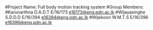  #Project Name: Full body motion tracking system
 #Group Members:
 #Karunarthna D.A.D.T     E/16/173     e16173@eng.pdn.ac.lk
 #Wijayasinghe S.D.D.D    E/16/394     e16394@eng.pdn.ac.lk
 #Wijekoon W.M.T.S        E/16/396     e16396@eng.pdn.ac.lk
